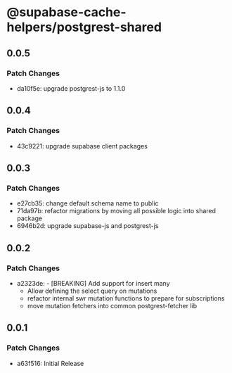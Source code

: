 # @supabase-cache-helpers/postgrest-shared

## 0.0.5

### Patch Changes

- da10f5e: upgrade postgrest-js to 1.1.0

## 0.0.4

### Patch Changes

- 43c9221: upgrade supabase client packages

## 0.0.3

### Patch Changes

- e27cb35: change default schema name to public
- 71da97b: refactor migrations by moving all possible logic into shared package
- 6946b2d: upgrade supabase-js and postgrest-js

## 0.0.2

### Patch Changes

- a2323de: - [BREAKING] Add support for insert many
  - Allow defining the select query on mutations
  - refactor internal swr mutation functions to prepare for subscriptions
  - move mutation fetchers into common postgrest-fetcher lib

## 0.0.1

### Patch Changes

- a63f516: Initial Release
